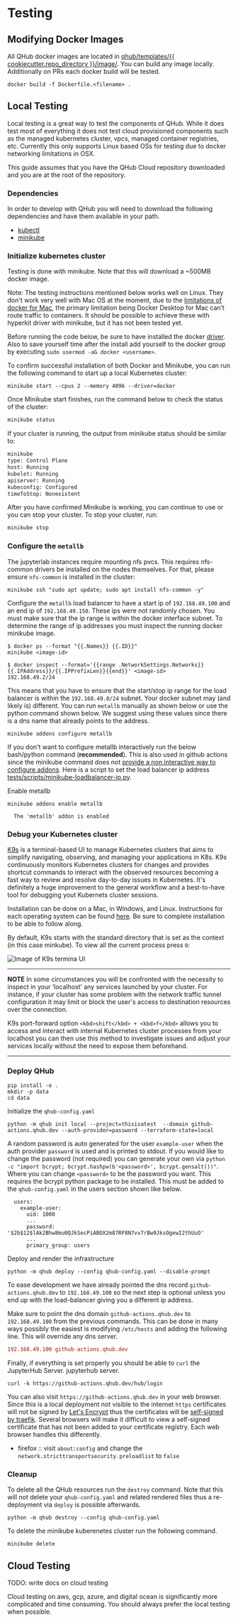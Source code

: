 # Testing

## Modifying Docker Images

All QHub docker images are located in [qhub/templates/{{
cookiecutter.repo_directory
}}/image/](https://github.com/Quansight/qhub-cloud/tree/main/qhub/template/%7B%7B%20cookiecutter.repo_directory%20%7D%7D/image). You
can build any image locally. Additionally on PRs each docker build
will be tested.

```shell
docker build -f Dockerfile.<filename> .
```

## Local Testing

Local testing is a great way to test the components of QHub. While it
does test most of everything it does not test cloud provisioned
components such as the managed kubernetes cluster, vpcs, managed
container registries, etc. Currently this only supports Linux based
OSs for testing due to docker networking limitations in OSX.

This guide assumes that you have the QHub Cloud repository downloaded
and you are at the root of the repository.

### Dependencies

In order to develop with QHub you will need to download the following
dependencies and have them available in your path.

 - [kubectl](https://v1-18.docs.kubernetes.io/docs/tasks/tools/install-kubectl/)
 - [minikube](https://v1-18.docs.kubernetes.io/docs/tasks/tools/install-minikube/)

### Initialize kubernetes cluster

Testing is done with minikube. Note that this will download a ~500MB
docker image.

Note: The testing instructions mentioned below works well on
Linux. They don't work very well with Mac OS at the moment, due to the
[limitations of docker for
Mac](https://docs.docker.com/docker-for-mac/networking/#known-limitations-use-cases-and-workarounds),
the primary limitation being Docker Desktop for Mac can’t route
traffic to containers. It should be possible to achieve these with
hyperkit driver with minikube, but it has not been tested yet.

Before running the code below, be sure to have installed the docker
[driver](https://docs.docker.com/engine/install/ubuntu/#install-using-the-repository).
Also to save yourself time after the install add yourself to the
docker group by executing `sudo usermod -aG docker <username>`.

To confirm successful installation of both Docker and Minikube, 
you can run the following command to start up a local Kubernetes 
cluster:

```shell
minikube start --cpus 2 --memory 4096 --driver=docker
```

Once Minikube start finishes, run the command below to check the 
status of the cluster:

```bash
minikube status
```

If your cluster is running, the output from minikube status should be
similar to:

```bash
minikube
type: Control Plane
host: Running
kubelet: Running
apiserver: Running
kubeconfig: Configured
timeToStop: Nonexistent
```

After you have confirmed Minikube is working, you can continue to 
use or you can stop your cluster. To stop your cluster, run:

```bash 
minikube stop
```

### Configure the `metallb`

The jupyterlab instances require mounting nfs pvcs. This requires
nfs-common drivers be installed on the nodes themselves. For that, 
please ensure `nfs-common` is installed in the cluster:

```shell
minikube ssh "sudo apt update; sudo apt install nfs-common -y"
```

Configure the `metallb` load balancer to have a start ip of
`192.168.49.100` and an end ip of `192.168.49.150`. These ips were not
randomly chosen. You must make sure that the ip range is within the
docker interface subnet. To determine the range of ip addresses you
must inspect the running docker minikube image.

```shell
$ docker ps --format "{{.Names}} {{.ID}}"
minikube <image-id>

$ docker inspect --format='{{range .NetworkSettings.Networks}}{{.IPAddress}}/{{.IPPrefixLen}}{{end}}' <image-id>
192.168.49.2/24
```

This means that you have to ensure that the start/stop ip range for
the load balancer is within the `192.168.49.0/24` subnet. Your docker
subnet may (and likely is) different. You can run `metallb` manually
as shown below or use the python command shown below. We suggest using
these values since there is a dns name that already points to the
address.

```shell
minikube addons configure metallb
```

If you don't want to configure metallb interactively run the below
bash/python command (**recommended**). This is also used in github
actions since the minikube command does not [provide a non interactive
way to configure
addons](https://github.com/kubernetes/minikube/issues/8283). Here is a
script to set the load balancer ip address
[tests/scripts/minikube-loadbalancer-ip.py](tests/scripts/minikube-loadbalancer-ip.py).

Enable metallb

```shell
minikube addons enable metallb
```

```
  The 'metallb' addon is enabled
```

### Debug your Kubernetes cluster 

 [K9s](https://k9scli.io/) is a terminal-based UI to manage Kubernetes clusters that aims to 
 simplify navigating, observing, and managing your applications in K8s. 
 K9s continuously monitors Kubernetes clusters for changes and provides 
 shortcut commands to interact with the observed resources becoming a 
 fast way to review and resolve day-to-day issues in Kubernetes. It's 
 definitely a huge improvement to the general workflow and a best-to-have 
 tool for debugging yout Kubernets cluster sessions. 

Installation can be done on a Mac, in Windows, and Linux. Instructions 
for each operating system can be found [here](https://github.com/derailed/k9s). 
Be sure to complete installation to be able to follow along.

By default, K9s starts with the standard directory that is set as the 
context (in this case minkube). To view all the current process press `0`:

![Image of K9s termina UI](https://k9scli.io/assets/screens/pods.png)

---
**NOTE**
  In some circumstances you will be confronted with the 
  necessity to inspect in your ‘localhost’ any services launched by 
  your cluster. For instance, if your cluster has some problem with the 
  network traffic tunnel configuration it may limit or block the user's 
  access to destination resources over the connection. 

K9s port-forward option `<kbd>shift</kbd> + <kbd>f</kbd>` allows you to access and interact 
with internal Kubernetes cluster processes from your localhost you can 
then use this method to investigate issues and adjust your services 
locally without the need to expose them beforehand.

---

### Deploy QHub

```shell
pip install -e .
mkdir -p data
cd data
```

Initialize the `qhub-config.yaml`

```shell
python -m qhub init local --project=thisisatest  --domain github-actions.qhub.dev --auth-provider=password --terraform-state=local
```

A random password is auto generated for the user `example-user` when
the auth provider `password` is used and is printed to stdout. If you
would like to change the password (not required) you can generate your
own via `python -c "import bcrypt; bcrypt.hashpw(b'<password>',
bcrypt.gensalt())"`. Where you can change `<password>` to be the
password you want. This requires the bcrypt python package to be
installed. This must be added to the `qhub-config.yaml` in the users
section shown like below.

```
  users:
    example-user:
      uid: 1000
      ...
      password: '$2b$12$lAk2Bhw8mu0QJkSecPiABOX2m87RF8N7vv7rBw9JksOgewI2thUuO'
      ...
      primary_group: users

```

Deploy and render the infrastructure

```shell
python -m qhub deploy --config qhub-config.yaml --disable-prompt
```

To ease development we have already pointed the dns record
`github-actions.qhub.dev` to `192.168.49.100` so the next step
is optional unless you end up with the load-balancer giving you
a different ip address.

Make sure to point the dns domain `github-actions.qhub.dev` to
`192.168.49.100` from the previous commands. This can be done in many
ways possibly the easiest is modifying `/etc/hosts` and adding the
following line. This will override any dns server.

```ini
192.168.49.100 github-actions.qhub.dev
```

Finally, if everything is set properly you should be able to `curl` the JupyterHub Server.
jupyterhub server.

```
curl -k https://github-actions.qhub.dev/hub/login
```

You can also visit `https://github-actions.qhub.dev` in your web
browser. Since this is a local deployment not visible to the internet
`https` certificates will not be signed by [Let's
Encrypt](https://letsencrypt.org/) thus the certificates will be
[self-signed by
traefik](https://en.wikipedia.org/wiki/Self-signed_certificate). Several
browsers will make it difficult to view a self-signed certificate that
has not been added to your certificate registry. Each web browser
handles this differently. 

 - firefox :: visit `about:config` and change the `network.stricttransportsecurity.preloadlist` to `false`

### Cleanup

To delete all the QHub resources run the `destroy` command. Note that
this will not delete your `qhub-config.yaml` and related rendered
files thus a re-deployment via `deploy` is possible afterwards.

```shell
python -m qhub destroy --config qhub-config.yaml 
```

To delete the minikube kuberenetes cluster run the following command.

```shell
minikube delete
```

## Cloud Testing

TODO: write docs on cloud testing

Cloud testing on aws, gcp, azure, and digital ocean is significantly
more complicated and time consuming. You should always prefer the
local testing when possible.

